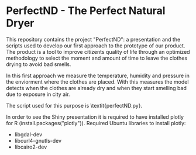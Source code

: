 # PerfectND - The Perfect Natural Dryer
This repository contains the project "PerfectND": a presentation and the scripts used to develop our first approach to the prototype of our product. The product is a tool to improve citizents quality of life through an optimized methodology to select the moment and amount of time to leave the clothes drying to avoid bad smells.

In this first approach we measure the temperature, humidity and pressure in the enviorment where the clothes are placed. With this measures the model detects when the clothes are already dry and when they start smelling bad due to exposure in city air. 

The script used for this purpose is \textit{perfectND.py}.

In order to see the Shiny presentation it is required to have installed plotly for R (install.packages("plotly")). 
Required Ubuntu libraries to install plotly: 
- libgdal-dev
- libcurl4-gnutls-dev
- libcairo2-dev
